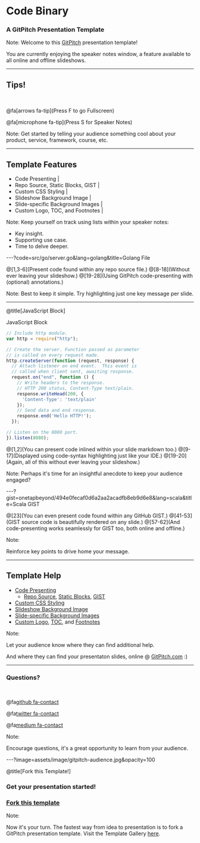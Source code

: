 # Code Binary

### A GitPitch Presentation Template

Note:
Welcome to this [GitPitch](https://gitpitch.com)
presentation template!

You are currently enjoying the speaker notes window,
a feature available to all online and offline slideshows.

---

## Tips!

<br>

@fa[arrows fa-tip](Press F to go Fullscreen)

@fa[microphone fa-tip](Press S for Speaker Notes)

Note:
Get started by telling your audience something cool
about your product, service, framework, course, etc.

---

## Template Features

- Code Presenting |
- Repo Source, Static Blocks, GIST |
- Custom CSS Styling |
- Slideshow Background Image |
- Slide-specific Background Images |
- Custom Logo, TOC, and Footnotes |

Note:
Keep yourself on track using lists within your speaker notes:

- Key insight.
- Supporting use case.
- Time to delve deeper.

---?code=src/go/server.go&lang=golang&title=Golang File

@[1,3-6](Present code found within any repo source file.)
@[8-18](Without ever leaving your slideshow.)
@[19-28](Using GitPitch code-presenting with (optional) annotations.)

Note:
Best to keep it simple. Try highlighting just one key message per slide.

---

@title[JavaScript Block]

<p><span class="slide-title">JavaScript Block</span></p>

```javascript
// Include http module.
var http = require("http");

// Create the server. Function passed as parameter
// is called on every request made.
http.createServer(function (request, response) {
  // Attach listener on end event.  This event is
  // called when client sent, awaiting response.
  request.on("end", function () {
    // Write headers to the response.
    // HTTP 200 status, Content-Type text/plain.
    response.writeHead(200, {
      'Content-Type': 'text/plain'
    });
    // Send data and end response.
    response.end('Hello HTTP!');
  });

// Listen on the 8080 port.
}).listen(8080);
```

@[1,2](You can present code inlined within your slide markdown too.)
@[9-17](Displayed using code-syntax highlighting just like your IDE.)
@[19-20](Again, all of this without ever leaving your slideshow.)

Note:
Perhaps it's time for an insightful anecdote to keep your
audience engaged?

---?gist=onetapbeyond/494e0fecaf0d6a2aa2acadfb8eb9d6e8&lang=scala&title=Scala GIST

@[23](You can even present code found within any GitHub GIST.)
@[41-53](GIST source code is beautifully rendered on any slide.)
@[57-62](And code-presenting works seamlessly for GIST too, both online and offline.)

Note:

Reinforce key points to drive home your message.

---

## Template Help

- [Code Presenting](https://github.com/gitpitch/gitpitch/wiki/Code-Presenting)
  + [Repo Source](https://github.com/gitpitch/gitpitch/wiki/Code-Delimiter-Slides), [Static Blocks](https://github.com/gitpitch/gitpitch/wiki/Code-Slides), [GIST](https://github.com/gitpitch/gitpitch/wiki/GIST-Slides) 
- [Custom CSS Styling](https://github.com/gitpitch/gitpitch/wiki/Slideshow-Custom-CSS)
- [Slideshow Background Image](https://github.com/gitpitch/gitpitch/wiki/Background-Setting)
- [Slide-specific Background Images](https://github.com/gitpitch/gitpitch/wiki/Image-Slides#background)
- [Custom Logo](https://github.com/gitpitch/gitpitch/wiki/Logo-Setting), [TOC](https://github.com/gitpitch/gitpitch/wiki/Table-of-Contents), and [Footnotes](https://github.com/gitpitch/gitpitch/wiki/Footnote-Setting)

Note:

Let your audience know where they can find additional
help.

And where they can find your presentaton slides,
online @ [GitPitch.com](https://gitpitch.com) :)

---

### Questions?

<br>

@fa[github fa-contact](gitpitch)

@fa[twitter fa-contact](@gitpitch)

@fa[medium fa-contact](@gitpitch)

Note:

Encourage questions, it's a great opportunity to
learn from your audience.

---?image=assets/image/gitpitch-audience.jpg&opacity=100

@title[Fork this Template!]

### Get your presentation started!
### <a target="_blank" href="https://github.com/gitpitch/template-code-binary-black">Fork this template <i class="fa fa-external-link" style="margin-left: 10px" aria-hidden="true"></i></a>

Note:

Now it's your turn. The fastest way from idea to presentation
is to fork a GitPitch presentation template. Visit the
Template Gallery [here](https://gitpitch.com/templates.html).

